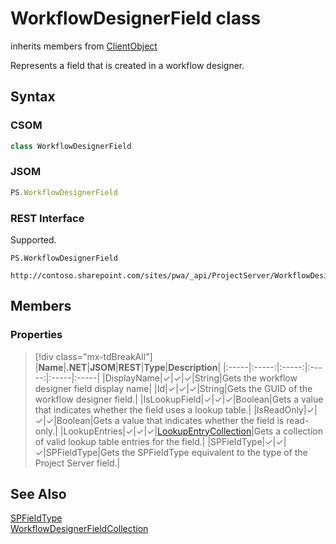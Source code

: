 [comment]: # (Name:WorkflowDesignerField)
[comment]: # (Name:Microsoft.ProjectServer.WorkflowDesignerField)
[comment]: # (Type:class)
[comment]: # (Status:Verified)

# <a name="name"></a>WorkflowDesignerField class

inherits members from [ClientObject](https://msdn.microsoft.com/en-us/library/microsoft.sharepoint.client.clientobject.aspx)<br/>

<a name="description"></a>Represents a field that is created in a workflow designer.

## <a name="syntax"></a>Syntax

### CSOM

```cs
class WorkflowDesignerField 
```
### JSOM

```javascript
PS.WorkflowDesignerField
```
### REST Interface

Supported.

```
PS.WorkflowDesignerField

http://contoso.sharepoint.com/sites/pwa/_api/ProjectServer/WorkflowDesigner/Fields('{id}')
```

## <a name="members"></a>Members

### <a name="properties"></a>Properties
> [!div class="mx-tdBreakAll"]
|**Name**|**.NET**|**JSOM**|**REST**|**Type**|**Description**|
|:-----|:-----:|:-----:|:-----:|:-----|:-----|
|<a name="DisplayName"></a>DisplayName|&#x2713;|&#x2713;|&#x2713;|String|Gets the workflow designer field display name|
|<a name="Id"></a>Id|&#x2713;|&#x2713;|&#x2713;|String|Gets the GUID of the workflow designer field.|
|<a name="IsLookupField"></a>IsLookupField|&#x2713;|&#x2713;|&#x2713;|Boolean|Gets a value that indicates whether the field uses a lookup table.|
|<a name="IsReadOnly"></a>IsReadOnly|&#x2713;|&#x2713;|&#x2713;|Boolean|Gets a value that indicates whether the field is read-only.|
|<a name="LookupEntries"></a>LookupEntries|&#x2713;|&#x2713;|&#x2713;|[LookupEntryCollection](LookupEntryCollection.md)|Gets a collection of valid lookup table entries for the field.|
|<a name="SPFieldType"></a>SPFieldType|&#x2713;|&#x2713;|&#x2713;|SPFieldType|Gets the SPFieldType equivalent to the type of the Project Server field.|

## <a name="seeAlso"></a>See Also

[SPFieldType](https://msdn.microsoft.com/en-us/library/microsoft.sharepoint.spfieldtype.aspx)<br/>
[WorkflowDesignerFieldCollection](WorkflowDesignerFieldCollection.md)<br/>

